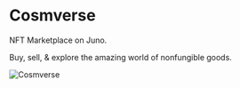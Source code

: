 # Cosmverse

NFT Marketplace on Juno.

Buy, sell, & explore the amazing world of nonfungible goods.

![Cosmverse](https://user-images.githubusercontent.com/79812965/129494050-00634b09-6e24-4a1b-ab72-c98e4cee0482.png)




